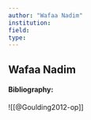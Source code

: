 ```yaml
---
author: "Wafaa Nadim"
institution:
field:
type:
---
```


## Wafaa Nadim
#### Bibliography:

![[@Goulding2012-op]]